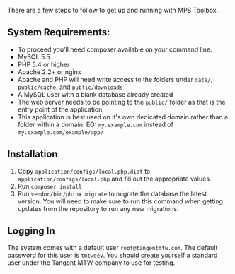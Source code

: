 There are a few steps to follow to get up and running with MPS Toolbox.

## System Requirements: ##

* To proceed you'll need composer available on your command line.
* MySQL 5.5
* PHP 5.4 or higher
* Apache 2.2+ or nginx
* Apache and PHP will need write access to the folders under ```data/```, ```public/cache```, and ```public/downloads```
* A MySQL user with a blank database already created
* The web server needs to be pointing to the ```public/``` folder as that is the entry point of the application.
* This application is best used on it's own dedicated domain rather than a folder within a domain. EG: ```my.example.com``` instead of ```my.example.com/example/app/```

## Installation ##
1. Copy ```application/configs/local.php.dist``` to ```application/configs/local.php``` and fill out the appropriate values. 
2. Run ```composer install```
3. Run ```vendor/bin/phinx migrate``` to migrate the database the latest version. You will need to make sure to run this command when getting updates from the repository to run any new migrations.

## Logging In ##

The system comes with a default user ```root@tangentmtw.com```. The default password for this user is ```tmtwdev```. You should create yourself a standard user under the Tangent MTW company to use for testing.
